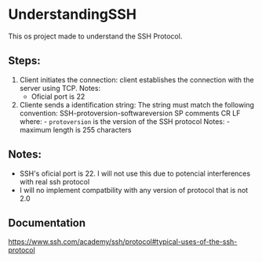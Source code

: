 # UnderstandingSSH
This os project made to understand the SSH Protocol.

## Steps:
1. Client initiates the connection: client establishes the connection with the server using TCP.
    Notes:
    - Oficial port is 22
2. Cliente sends a identification string:
    The string must match the following convention:
        SSH-protoversion-softwareversion SP comments CR LF
    where:
        - `protoversion` is the version of the SSH protocol
    Notes:
        - maximum length is 255 characters

## Notes:
- SSH's oficial port is 22. I will not use this due to potencial interferences with real ssh protocol
- I will no implement compatbility with any version of protocol that is not 2.0


## Documentation
https://www.ssh.com/academy/ssh/protocol#typical-uses-of-the-ssh-protocol
